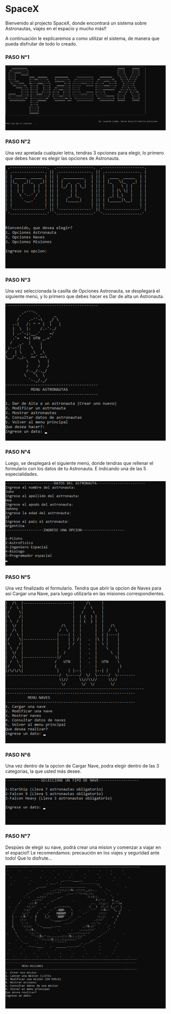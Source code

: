 # SpaceX

Bienvenido al projecto SpaceX, donde encontrará un sistema sobre Astronautas, viajes en el espacio y mucho más!! 

A continuación le explicaremos a como utilizar el sistema, de manera que pueda disfrutar de todo lo creado.


### PASO N°1 

![SpaceX introduccion](https://github.com/blanco-dev/spaceX-project-UTN/blob/main/versiones/img/spacex.png)

### PASO N°2 
Una vez apretada cualquier letra, tendras 3 opciones para elegir, lo primero que debes hacer es elegir las opciones de Astronauta.

![SpaceX introduccion2](https://github.com/blanco-dev/spaceX-project-UTN/blob/main/versiones/img/int1.png)


### PASO N°3
Una vez seleccionada la casilla de Opciones Astronauta, se desplegará el siguiente menú, y lo primero que debes hacer es Dar de alta un Astronauta.

![SpaceX introduccion3](https://github.com/blanco-dev/spaceX-project-UTN/blob/main/versiones/img/image2.png)

### PASO N°4
Luego, se desplegará el siguiente menú, donde tendras que rellenar el formulario con los datos de tu Astronauta. E indicando una de las 5 especialidades.

![SpaceX introduccion4](https://github.com/blanco-dev/spaceX-project-UTN/blob/main/versiones/img/image3.png)


### PASO N°5
Una vez finalizado el formulario. Tendra que abrir la opcion de Naves para así Cargar una Nave, para luego utilizarla en las misiones correspondientes.

![SpaceX introduccion4](https://github.com/blanco-dev/spaceX-project-UTN/blob/main/versiones/img/image4.png)


### PASO N°6
Una vez dentro de la opcion de Cargar Nave, podra elegir dentro de las 3 categorias, la que usted más desee. 

![SpaceX introduccion5](https://github.com/blanco-dev/spaceX-project-UTN/blob/main/versiones/img/image5.png)


### PASO N°7
Despúes de elegir su nave, podrá crear una mision y comenzar a viajar en el espacio!! Le recomendamos: precaución en los viajes y seguridad ante todo! Que lo disfrute...

![SpaceX introduccion6](https://github.com/blanco-dev/spaceX-project-UTN/blob/main/versiones/img/image6.png)
